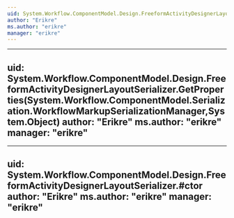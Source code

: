 ```yaml
---
uid: System.Workflow.ComponentModel.Design.FreeformActivityDesignerLayoutSerializer
author: "Erikre"
ms.author: "erikre"
manager: "erikre"
---
```


---
uid: System.Workflow.ComponentModel.Design.FreeformActivityDesignerLayoutSerializer.GetProperties(System.Workflow.ComponentModel.Serialization.WorkflowMarkupSerializationManager,System.Object)
author: "Erikre"
ms.author: "erikre"
manager: "erikre"
---

---
uid: System.Workflow.ComponentModel.Design.FreeformActivityDesignerLayoutSerializer.#ctor
author: "Erikre"
ms.author: "erikre"
manager: "erikre"
---
